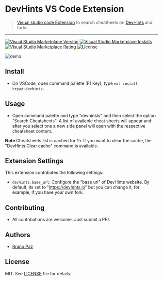 # DevHints VS Code Extension

> [Visual studio code Extension](https://code.visualstudio.com) to search cheatheets on [DevHints](https://devhints.io) and forks.

---

[![Visual Studio Marketplace Version](https://img.shields.io/visual-studio-marketplace/v/brpaz.devhints.svg?style=for-the-badge)](https://marketplace.visualstudio.com/items?itemName=brpaz.devhints)
[![Visual Studio Marketplace Installs](https://img.shields.io/visual-studio-marketplace/i/brpaz.devhints.svg?style=for-the-badge)](https://marketplace.visualstudio.com/items?itemName=brpaz.devhints)
[![Visual Studio Marketplace Rating](https://img.shields.io/visual-studio-marketplace/r/brpaz.devhints.svg?style=for-the-badge)](https://marketplace.visualstudio.com/items?itemName=brpaz.devhints)
![License](https://img.shields.io/github/license/brpaz/vscode-devhints.svg?style=for-the-badge)

![demo](demo.gif)

## Install

- On VSCode, open command palette (F1 Key), type `ext install brpaz.devhints`.

## Usage

- Open command palette and type "devhinsts" and then select the option "Search Cheatsheets". A list of available cheat sheets will appear and after you select one a new side panel will open with the respective cheatsheet content.

**Note** Cheatsheets list is cached for 1h. If you want to clear the cache, the "DevHints:Clear cache" command is available.

## Extension Settings

This extension contributes the following settings:

- `devhints.base_url`: Configure the "base url" of DevHints website. By default, its set to "https://devhints.io" but you can change it, for example, if you have your own fork.


## Contributing

- All contributions are welcome. Just submit a PR!.

## Authors

- [Bruno Paz](https://github.com/brpaz)

## License

MIT. See [LICENSE](LICENSE) file for details.
